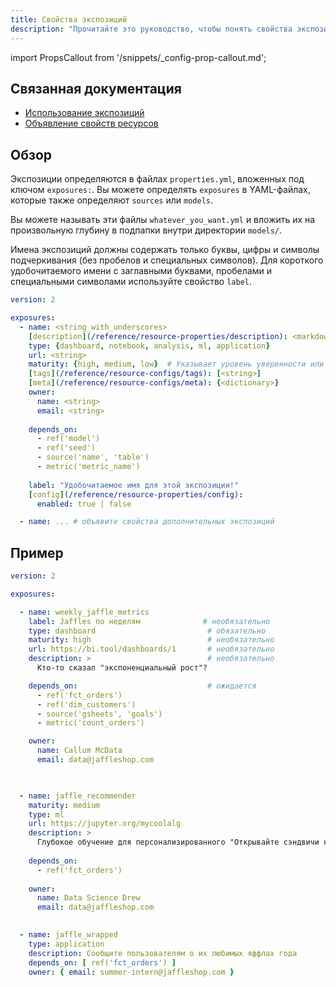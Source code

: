 ```yaml
---
title: Свойства экспозиций
description: "Прочитайте это руководство, чтобы понять свойства экспозиций в dbt."
---
```


import PropsCallout from '/snippets/_config-prop-callout.md';

## Связанная документация
- [Использование экспозиций](/docs/build/exposures)
- [Объявление свойств ресурсов](/reference/configs-and-properties)

## Обзор

Экспозиции определяются в файлах `properties.yml`, вложенных под ключом `exposures:`. Вы можете определять `exposures` в YAML-файлах, которые также определяют `sources` или `models`. <PropsCallout title={frontMatter.title}/>  <br /> 

Вы можете называть эти файлы `whatever_you_want.yml` и вложить их на произвольную глубину в подпапки внутри директории `models/`.

Имена экспозиций должны содержать только буквы, цифры и символы подчеркивания (без пробелов и специальных символов). Для короткого удобочитаемого имени с заглавными буквами, пробелами и специальными символами используйте свойство `label`.

<File name='models/<filename>.yml'>

```yml
version: 2

exposures:
  - name: <string_with_underscores>
    [description](/reference/resource-properties/description): <markdown_string>
    type: {dashboard, notebook, analysis, ml, application}
    url: <string>
    maturity: {high, medium, low}  # Указывает уровень уверенности или стабильности в экспозиции
    [tags](/reference/resource-configs/tags): [<string>]
    [meta](/reference/resource-configs/meta): {<dictionary>}
    owner:
      name: <string>
      email: <string>
    
    depends_on:
      - ref('model')
      - ref('seed')
      - source('name', 'table')
      - metric('metric_name')
      
    label: "Удобочитаемое имя для этой экспозиции!"
    [config](/reference/resource-properties/config):
      enabled: true | false

  - name: ... # объявите свойства дополнительных экспозиций
```
</File>

## Пример

<File name='models/jaffle/exposures.yml'>

```yaml
version: 2

exposures:

  - name: weekly_jaffle_metrics
    label: Jaffles по неделям              # необязательно
    type: dashboard                         # обязательно
    maturity: high                          # необязательно
    url: https://bi.tool/dashboards/1       # необязательно
    description: >                          # необязательно
      Кто-то сказал "экспоненциальный рост"?

    depends_on:                             # ожидается
      - ref('fct_orders')
      - ref('dim_customers')
      - source('gsheets', 'goals')
      - metric('count_orders')

    owner:
      name: Callum McData
      email: data@jaffleshop.com


      
  - name: jaffle_recommender
    maturity: medium
    type: ml
    url: https://jupyter.org/mycoolalg
    description: >
      Глубокое обучение для персонализированного "Открывайте сэндвичи каждую неделю"
    
    depends_on:
      - ref('fct_orders')
      
    owner:
      name: Data Science Drew
      email: data@jaffleshop.com

      
  - name: jaffle_wrapped
    type: application
    description: Сообщите пользователям о их любимых яффлах года
    depends_on: [ ref('fct_orders') ]
    owner: { email: summer-intern@jaffleshop.com }
```

</File>